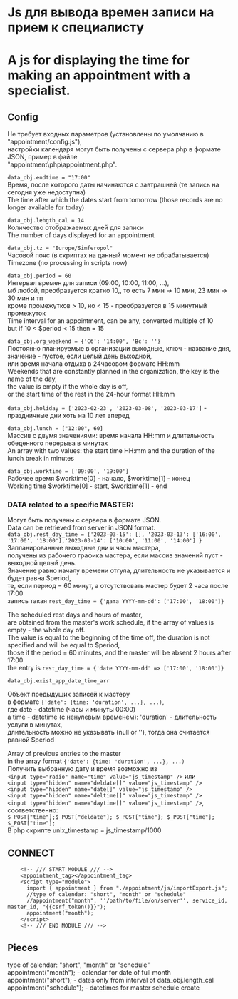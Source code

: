 # Js для вывода времен записи на прием к специалисту   
# A js for displaying the time for making an appointment with a specialist.   

## Config  
Не требует входных параметров (установлены по умолчанию в "appointment/config.js"),  
настройки календаря могут быть получены с сервера php в формате JSON, пример в файле   
"appointment\php\appointment.php".   

`data_obj.endtime = "17:00"`   
Время, после которого даты начинаются с завтрашней (те запись на сегодня уже недоступна)   
The time after which the dates start from tomorrow (those records are no longer available for today)   

`data_obj.lehgth_cal = 14`   
Количество отображаемых дней для записи   
The number of days displayed for an appointment   

`data_obj.tz = "Europe/Simferopol"`   
Часовой пояс (в скриптах на данный момент не обрабатывается)   
Timezone (no processing in scripts now)   

`data_obj.period = 60`   
Интервал времен для записи (09:00, 10:00, 11:00, ...),   
мб любой, преобразуется кратно 10,, то есть 7 мин -> 10 мин, 23 мин -> 30 мин и тп      
кроме промежутков > 10, но < 15 - преобразуется в 15 минутный промежуток   
Time interval for an appointment, can be any, converted multiple of 10   
but if 10 < $period < 15 then = 15   

`data_obj.org_weekend = {'Сб': '14:00', 'Вс': ''}`   
Постоянно планируемые в организации выходные, ключ - название дня,   
значение - пустое, если целый день выходной,   
или время начала отдыха в 24часовом формате HH:mm   
Weekends that are constantly planned in the organization, the key is the name of the day,   
the value is empty if the whole day is off,   
or the start time of the rest in the 24-hour format HH:mm   

`data_obj.holiday = ['2023-02-23', '2023-03-08', '2023-03-17']` - праздничные дни хоть на 10 лет вперед   

`data_obj.lunch = ["12:00", 60]`   
Массив c двумя значениями: время начала HH:mm и длительность обеденного перерыва в минутах   
An array with two values: the start time HH:mm and the duration of the lunch break in minutes   

`data_obj.worktime = ['09:00', '19:00']`   
Рабочее время $worktime[0] - начало, $worktime[1] - конец   
Working time $worktime[0] - start, $worktime[1] - end   

### DATA related to a specific MASTER:   
Могут быть получены с сервера в формате JSON.   
Data can be retrieved from server in JSON format.   
`data_obj.rest_day_time = {'2023-03-15': [], '2023-03-13': ['16:00', '17:00', '18:00'],'2023-03-14': ['10:00', '11:00', '14:00'] }`   
Запланированные выходные дни и часы мастера,   
получены из рабочего графика мастера, если массив значений пуст - выходной целый день.   
Значение равно началу времени отгула, длительность не указывается и будет равна $period,   
те, если период = 60 минут, а отсутствовать мастер будет 2 часа после 17:00   
запись такая `rest_day_time = {'дата YYYY-mm-dd': ['17:00', '18:00']}`   

The scheduled rest days and hours of master,  
are obtained from the master's work schedule, if the array of values is empty - the whole day off.   
The value is equal to the beginning of the time off, the duration is not specified and will be equal to $period,   
those if the period = 60 minutes, and the master will be absent 2 hours after 17:00   
the entry is `rest_day_time = {'date YYYY-mm-dd' => ['17:00', '18:00']}`   

`data_obj.exist_app_date_time_arr`   

Объект предыдущих записей к мастеру   
в формате `{'date': {time: 'duration', ...}, ...)`,   
где date - datetime (часы и минуты 00:00)   
а time - datetime (с ненулевым временем): 'duration' - длительность услуги в минутах,   
длительность можно не указывать (null or ''), тогда она считается равной $period   

Array of previous entries to the master   
in the array format `{'date': {time: 'duration', ...}, ...)`   
Получить выбранную дату и время возможно из    
`<input type="radio" name="time" value="js_timestamp" />` или    
`<input type="hidden" name="deldate[]" value="js_timestamp" />`   
`<input type="hidden" name="date[]" value="js_timestamp" />`   
`<input type="hidden" name="deltime[]" value="js_timestamp" />`   
`<input type="hidden" name="daytime[]" value="js_timestamp" />`,   
соответственно:   
`$_POST["time"];$_POST["deldate"]; $_POST["time"]; $_POST["time"]; $_POST["time"];`    
В php скрипте unix_timestamp = js_timestamp/1000   

## CONNECT    
```
    <!-- /// START MODULE /// -->
    <appointment_tag></appointment_tag>
    <script type="module">
      import { appointment } from "./appointment/js/importExport.js";
      //type of calendar: "short", "month" or "schedule"
      //appointment("month", ''/path/to/file/on/server'', service_id, master_id, "{{csrf_token()}}");
      appointment("month");
    </script>
    <!-- /// END MODULE /// -->
```   

## Pieces
type of calendar: "short", "month" or "schedule"   
appointment("month"); - calendar for date of full month   
appointment("short"); - dates only from interval of data_obj.length_cal   
appointment("schedule"); - datetimes for master schedule create
